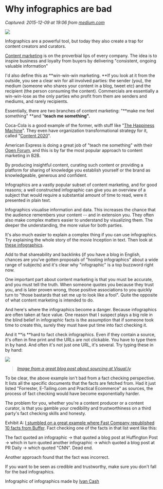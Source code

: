 # Why infographics are bad

_Captured: 2015-12-09 at 19:06 from [medium.com](https://medium.com/@kazarnowicz/why-infographics-are-bad-3a2fa49673e2#.ury63tp89)_

![](https://cdn-images-1.medium.com/max/2000/1*e1SeuqakyFTCjy3UIDmskA.png)

Infographics are a powerful tool, but today they also create a trap for content creators and curators.

[Content marketing](http://en.wikipedia.org/wiki/Content_marketing) is on the proverbial lips of every company. The idea is to inspire business and loyalty from buyers by delivering "consistent, ongoing valuable information"

I'd also define this as **win-win-win marketing. **If you look at it from the outside, you see a clear win for all involved parties: the sender (you), the medium (someone who shares your content in a blog, tweet etc) and the recipient (the person consuming the content). Commercials are essentially a win-win-lose as the only parties who profit from them are senders and mediums, and rarely recipients.

Essentially, there are two branches of content marketing: "**make me feel something" **and "**teach me something".**

Coca-Cola is a good example of the former, with stuff like "[The Happiness Machine](http://www.youtube.com/watch?v=lqT_dPApj9U)". They even have organization transformational strategy for it, called "[Content 2020](http://www.youtube.com/watch?v=LerdMmWjU_E)".

American Express is doing a great job of "teach me something" with their [Open Forum](https://www.openforum.com/), and this is by far the most popular approach to content marketing in B2B.

By producing insightful content, curating such content or providing a platform for sharing of knowledge you establish yourself or the brand as knowledgeable, generous and confident.

Infographics are a vastly popular subset of content marketing, and for good reasons; a well constructed infographic can give you an overview of a subject that would require a substantial amount of time to read, were it presented in plain text.

Infographics visualise information and data. This increases the chance that the audience remembers your content -- and in extension you. They often also make complex matters easier to understand by visualizing them. The deeper the understanding, the more value for both parties.

It's also much easier to explain a complex thing if you can use infographics. Try explaining the whole story of the movie Inception in text. Then look at [these infographics](http://neomam.com/industry/10-mind-blowing-inception-infographics/).

Add to that shareability and backlinks (if you have a blog in English, chances are you've gotten proposals of "hosting infographics" about a wide range of subjects) and it's clear why "infographic" is a top buzzword right now.

One important part about content marketing is that you must be accurate, and you must tell the truth. When someone quotes you because they trust you, and is later proven wrong, those positive associations to you quickly turn to "those bastards that set me up to look like a fool". Quite the opposite of what content marketing is intended to do.

And here's where the infographics become a danger. Because infographics are often taken at face value. One reason that I suspect plays a big role in the blind belief in infographic facts is the assumption that if someone took time to create this, surely they must have put time into fact checking it.

And it **is **hard to fact check infographics. Even if they contain a source, it's often in fine print and the URLs are not clickable. You have to type them in by hand. And often it's not just one URL, it's several. Try typing these in by hand:

![](https://cdn-images-1.medium.com/max/800/1*985o87E7dEEWega7e_QrsA.jpeg)

> _[Image from a great blog post about sourcing at Visual.ly](http://blog.visual.ly/source-code-the-5-rules-of-researching-and-sourcing-infographics/)_

To be clear, the above example isn't bad from a fact checking perspective. It lists all the specific documents that the facts are fetched from. Had it just listed "Forrester, E-Tailing.com and Practical Ecommerce" as sources, the process of fact checking would have become exponentially harder.

The problem for you, whether you're a content producer or a content curator, is that you gamble your credibility and trustworthiness on a third party's fact checking skills and honesty.

Exhibit A: [I stumbled on a great example where Fast Company republished 10 facts from Buffer](https://medium.com/@kazarnowicz/why-relying-on-infographics-is-bad-for-your-trustworthiness-2303f8beed8c). Fact checking one of the facts in that list went like this:

The fact quoted an infographic -> that quoted a blog post at Huffington Post -> which in turn quoted another infographic -> which quoted a blog post at PR Daily -> which quoted "CNN". Dead end.

Another approach found that the fact was incorrect.

If you want to be seen as credible and trustworthy, make sure you don't fall for the bad infographics.

Infographic of infographics made by [Ivan Cash](http://ivancash.com/Infographic-of-Infographics)
